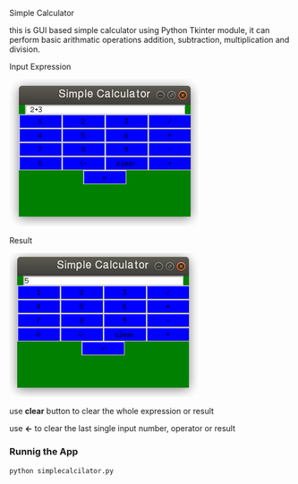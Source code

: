 Simple Calculator

this is GUI based simple calculator using Python Tkinter module, it can perform basic arithmatic operations addition, subtraction, multiplication and division.

Input Expression

![simple-calculator1](./screenshots/sc1.png)

Result

![simple-calculator1](./screenshots/sc2.png)

use **clear** button to clear the whole expression or result

use **<-** to clear the last single input number, operator or result

### Runnig the App
    python simplecalcilator.py
